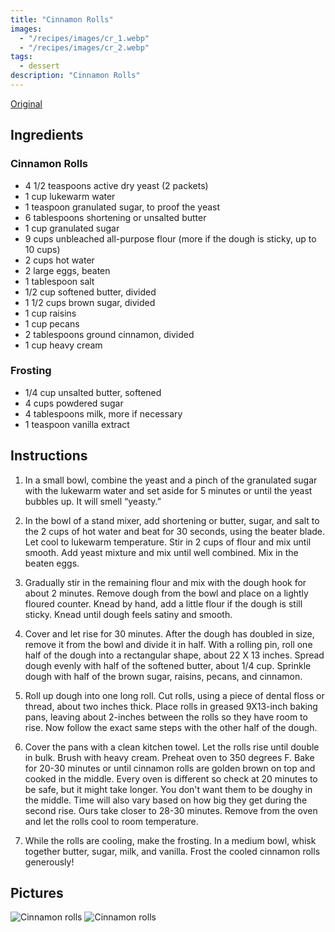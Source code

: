 ```yaml
---
title: "Cinnamon Rolls"
images:
  - "/recipes/images/cr_1.webp"
  - "/recipes/images/cr_2.webp"
tags:
  - dessert
description: "Cinnamon Rolls"
---
```


[Original](https://www.twopeasandtheirpod.com/wprm_print/42397)

## Ingredients

### Cinnamon Rolls

- 4 1/2 teaspoons active dry yeast (2 packets)
- 1 cup lukewarm water
- 1 teaspoon granulated sugar, to proof the yeast
- 6 tablespoons shortening or unsalted butter
- 1 cup granulated sugar
- 9 cups unbleached all-purpose flour (more if the dough is sticky, up to 10 cups)
- 2 cups hot water
- 2 large eggs, beaten
- 1 tablespoon salt
- 1/2 cup softened butter, divided
- 1 1/2 cups brown sugar, divided
- 1 cup raisins
- 1 cup pecans
- 2 tablespoons ground cinnamon, divided
- 1 cup heavy cream

### Frosting

- 1/4 cup unsalted butter, softened
- 4 cups powdered sugar
- 4 tablespoons milk, more if necessary
- 1 teaspoon vanilla extract

## Instructions

1. In a small bowl, combine the yeast and a pinch of the granulated sugar with the lukewarm water and set aside for 5 minutes or until the yeast bubbles up. It will smell “yeasty.”

2. In the bowl of a stand mixer, add shortening or butter, sugar, and salt to the 2 cups of hot water and beat for 30 seconds, using the beater blade. Let cool to lukewarm temperature. Stir in 2 cups of flour and mix until smooth. Add yeast mixture and mix until well combined. Mix in the beaten eggs.

3. Gradually stir in the remaining flour and mix with the dough hook for about 2 minutes. Remove dough from the bowl and place on a lightly floured counter. Knead by hand, add a little flour if the dough is still sticky. Knead until dough feels satiny and smooth.

4. Cover and let rise for 30 minutes. After the dough has doubled in size, remove it from the bowl and divide it in half. With a rolling pin, roll one half of the dough into a rectangular shape, about 22 X 13 inches. Spread dough evenly with half of the softened butter, about 1/4 cup. Sprinkle dough with half of the brown sugar, raisins, pecans, and cinnamon.

5. Roll up dough into one long roll. Cut rolls, using a piece of dental floss or thread, about two inches thick. Place rolls in greased 9X13-inch baking pans, leaving about 2-inches between the rolls so they have room to rise. Now follow the exact same steps with the other half of the dough.

6. Cover the pans with a clean kitchen towel. Let the rolls rise until double in bulk. Brush with heavy cream. Preheat oven to 350 degrees F. Bake for 20-30 minutes or until cinnamon rolls are golden brown on top and cooked in the middle. Every oven is different so check at 20 minutes to be safe, but it might take longer. You don't want them to be doughy in the middle. Time will also vary based on how big they get during the second rise. Ours take closer to 28-30 minutes. Remove from the oven and let the rolls cool to room temperature.

7. While the rolls are cooling, make the frosting. In a medium bowl, whisk together butter, sugar, milk, and vanilla. Frost the cooled cinnamon rolls generously!

## Pictures

![Cinnamon rolls](../images/cr_1.webp)
![Cinnamon rolls](../images/cr_2.webp)
